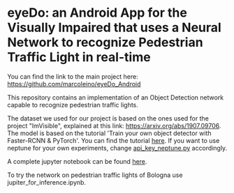 # eyeDo: an Android App for the Visually Impaired that uses a Neural Network to recognize Pedestrian Traffic Light in real-time

You can find the link to the main project here: https://github.com/marcoleino/eyeDo_Android

This repository contains an implementation of an Object Detection network capable to recognize pedestrian traffic lights.

The dataset we used for our project is based on the ones used for the project "ImVisible", explained at this link: https://arxiv.org/abs/1907.09706.
The model is based on the tutorial 'Train your own object detector with Faster-RCNN & PyTorch'.
You can find the tutorial [here](https://johschmidt42.medium.com/train-your-own-object-detector-with-faster-rcnn-pytorch-8d3c759cfc70).
If you want to use neptune for your own experiments, change [api_key_neptune.py](api_key_neptune.py) accordingly.

A complete jupyter notebook can be found [here](training_script.ipynb).

To try the network on pedestrian traffic lights of Bologna use jupiter_for_inference.ipynb.

